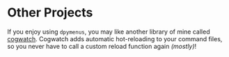 # Other Projects

If you enjoy using `dpymenus`, you may like another library of mine called
[cogwatch](https://github.com/robertwayne/cogwatch). Cogwatch adds automatic hot-reloading to your command files, so you never have to call a custom reload function again _(mostly)_!
